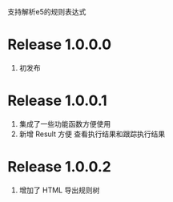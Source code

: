 支持解析e5的规则表达式
# Release 1.0.0.0
1. 初发布
# Release 1.0.0.1
1. 集成了一些功能函数方便使用
2. 新增 Result 方便 查看执行结果和跟踪执行结果
# Release 1.0.0.2
1. 增加了 HTML 导出规则树

